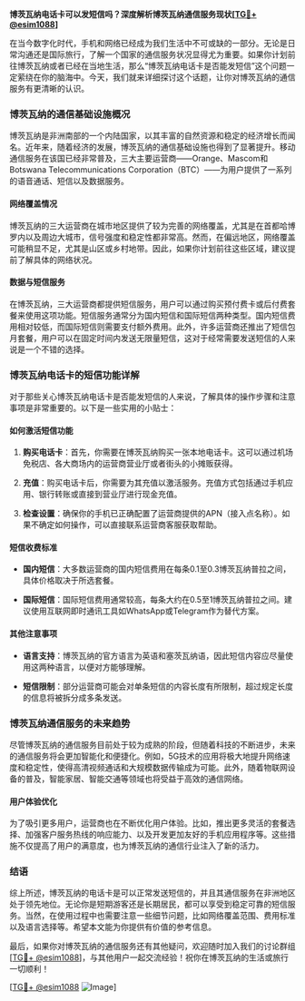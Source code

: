 **博茨瓦纳电话卡可以发短信吗？深度解析博茨瓦纳通信服务现状[[TG💪+ @esim1088](https://t.me/s/esim1088)]**

在当今数字化时代，手机和网络已经成为我们生活中不可或缺的一部分。无论是日常沟通还是国际旅行，了解一个国家的通信服务状况显得尤为重要。如果你计划前往博茨瓦纳或者已经在当地生活，那么“博茨瓦纳电话卡是否能发短信”这个问题一定萦绕在你的脑海中。今天，我们就来详细探讨这个话题，让你对博茨瓦纳的通信服务有更清晰的认识。

### 博茨瓦纳的通信基础设施概况

博茨瓦纳是非洲南部的一个内陆国家，以其丰富的自然资源和稳定的经济增长而闻名。近年来，随着经济的发展，博茨瓦纳的通信基础设施也得到了显著提升。移动通信服务在该国已经非常普及，三大主要运营商——Orange、Mascom和Botswana Telecommunications Corporation（BTC）——为用户提供了一系列的语音通话、短信以及数据服务。

#### 网络覆盖情况

博茨瓦纳的三大运营商在城市地区提供了较为完善的网络覆盖，尤其是在首都哈博罗内以及周边大城市，信号强度和稳定性都非常高。然而，在偏远地区，网络覆盖可能稍显不足，尤其是山区或乡村地带。因此，如果你计划前往这些区域，建议提前了解具体的网络状况。

#### 数据与短信服务

在博茨瓦纳，三大运营商都提供短信服务，用户可以通过购买预付费卡或后付费套餐来使用这项功能。短信服务通常分为国内短信和国际短信两种类型。国内短信费用相对较低，而国际短信则需要支付额外费用。此外，许多运营商还推出了短信包月套餐，用户可以在固定时间内发送无限量短信，这对于经常需要发送短信的人来说是一个不错的选择。

### 博茨瓦纳电话卡的短信功能详解

对于那些关心博茨瓦纳电话卡是否能发短信的人来说，了解具体的操作步骤和注意事项是非常重要的。以下是一些实用的小贴士：

#### 如何激活短信功能

1. **购买电话卡**：首先，你需要在博茨瓦纳购买一张本地电话卡。这可以通过机场免税店、各大商场内的运营商营业厅或者街头的小摊贩获得。
   
2. **充值**：购买电话卡后，你需要为其充值以激活服务。充值方式包括通过手机应用、银行转账或直接到营业厅进行现金充值。

3. **检查设置**：确保你的手机已正确配置了运营商提供的APN（接入点名称）。如果不确定如何操作，可以直接联系运营商客服获取帮助。

#### 短信收费标准

- **国内短信**：大多数运营商的国内短信费用在每条0.1至0.3博茨瓦纳普拉之间，具体价格取决于所选套餐。
  
- **国际短信**：国际短信费用通常较高，每条大约在0.5至1博茨瓦纳普拉之间。建议使用互联网即时通讯工具如WhatsApp或Telegram作为替代方案。

#### 其他注意事项

- **语言支持**：博茨瓦纳的官方语言为英语和塞茨瓦纳语，因此短信内容应尽量使用这两种语言，以便对方能够理解。
  
- **短信限制**：部分运营商可能会对单条短信的内容长度有所限制，超过规定长度的信息将被拆分成多条发送。

### 博茨瓦纳通信服务的未来趋势

尽管博茨瓦纳的通信服务目前处于较为成熟的阶段，但随着科技的不断进步，未来的通信服务将会更加智能化和便捷化。例如，5G技术的应用将极大地提升网络速度和稳定性，使得高清视频通话和大规模数据传输成为可能。此外，随着物联网设备的普及，智能家居、智能交通等领域也将受益于高效的通信网络。

#### 用户体验优化

为了吸引更多用户，运营商也在不断优化用户体验。比如，推出更多灵活的套餐选择、加强客户服务热线的响应能力、以及开发更加友好的手机应用程序等。这些措施不仅提高了用户的满意度，也为博茨瓦纳的通信行业注入了新的活力。

### 结语

综上所述，博茨瓦纳的电话卡是可以正常发送短信的，并且其通信服务在非洲地区处于领先地位。无论你是短期游客还是长期居民，都可以享受到稳定可靠的短信服务。当然，在使用过程中也需要注意一些细节问题，比如网络覆盖范围、费用标准以及语言选择等。希望本文能为你提供有价值的参考信息。

最后，如果你对博茨瓦纳的通信服务还有其他疑问，欢迎随时加入我们的讨论群组[[TG💪+ @esim1088](https://t.me/s/esim1088)]，与其他用户一起交流经验！祝你在博茨瓦纳的生活或旅行一切顺利！

[[TG💪+ @esim1088](https://t.me/s/esim1088) ![Image](https://i.postimg.cc/4NQfJmqS/Snipaste-2025-05-13-00-14-12.png)]